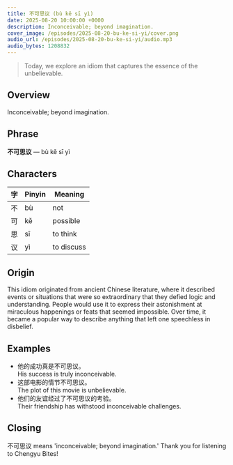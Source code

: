 ```yaml
---
title: 不可思议 (bù kě sī yì)
date: 2025-08-20 10:00:00 +0000
description: Inconceivable; beyond imagination.
cover_image: /episodes/2025-08-20-bu-ke-si-yi/cover.png
audio_url: /episodes/2025-08-20-bu-ke-si-yi/audio.mp3
audio_bytes: 1208832
---
```


> Today, we explore an idiom that captures the essence of the unbelievable.

## Overview
Inconceivable; beyond imagination.

## Phrase
**不可思议** — bù kě sī yì

## Characters

| 字 | Pinyin | Meaning        |
|----|--------|----------------|
| 不  | bù     | not            |
| 可  | kě     | possible       |
| 思  | sī     | to think       |
| 议  | yì     | to discuss     |

## Origin
This idiom originated from ancient Chinese literature, where it described events or situations that were so extraordinary that they defied logic and understanding. People would use it to express their astonishment at miraculous happenings or feats that seemed impossible. Over time, it became a popular way to describe anything that left one speechless in disbelief.

## Examples
- 他的成功真是不可思议。<br>His success is truly inconceivable.
- 这部电影的情节不可思议。<br>The plot of this movie is unbelievable.
- 他们的友谊经过了不可思议的考验。<br>Their friendship has withstood inconceivable challenges.

## Closing
不可思议 means 'inconceivable; beyond imagination.' Thank you for listening to Chengyu Bites!
